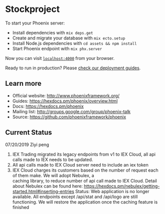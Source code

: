 # Stockproject

To start your Phoenix server:

  * Install dependencies with `mix deps.get`
  * Create and migrate your database with `mix ecto.setup`
  * Install Node.js dependencies with `cd assets && npm install`
  * Start Phoenix endpoint with `mix phx.server`

Now you can visit [`localhost:4000`](http://localhost:4000) from your browser.

Ready to run in production? Please [check our deployment guides](https://hexdocs.pm/phoenix/deployment.html).

## Learn more

  * Official website: http://www.phoenixframework.org/
  * Guides: https://hexdocs.pm/phoenix/overview.html
  * Docs: https://hexdocs.pm/phoenix
  * Mailing list: http://groups.google.com/group/phoenix-talk
  * Source: https://github.com/phoenixframework/phoenix
  
## Current Status
  07/20/2019 Ziyi peng
  1. IEX Trading migrated its legacy endpoints from v1 to IEX Cloud, all api calls made to IEX needs to be updated. 
  2. All api calls made to IEX Cloud server need to include an iex token
  3. IEX Cloud charges its customers based on the number of request each of them make.  We will adopt Nebulex, a  
     caching library, to reduce number of api call made to IEX Cloud. Detail about Nebulex can be found here:
     https://hexdocs.pm/nebulex/getting-started.html#inserting-entries
  Status:
     Web application is no longer available. All endpoints except /api/stat and /api/logo are still functioning. 
     We will restore the application once the caching feature is finished
